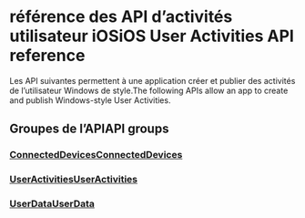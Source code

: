 # <a name="ios-user-activities-api-reference"></a><span data-ttu-id="b29db-101">référence des API d’activités utilisateur iOS</span><span class="sxs-lookup"><span data-stu-id="b29db-101">iOS User Activities API reference</span></span>

<span data-ttu-id="b29db-102">Les API suivantes permettent à une application créer et publier des activités de l’utilisateur Windows de style.</span><span class="sxs-lookup"><span data-stu-id="b29db-102">The following APIs allow an app to create and publish Windows-style User Activities.</span></span>

## <a name="api-groups"></a><span data-ttu-id="b29db-103">Groupes de l’API</span><span class="sxs-lookup"><span data-stu-id="b29db-103">API groups</span></span>

### <a name="connecteddevicesobjectivec-apiconnecteddevicesindexmd"></a>[<span data-ttu-id="b29db-104">ConnectedDevices</span><span class="sxs-lookup"><span data-stu-id="b29db-104">ConnectedDevices</span></span>](../objectivec-api/connecteddevices/index.md)
### <a name="useractivitiesobjectivec-apiuserdatauseractivitiesindexmd"></a>[<span data-ttu-id="b29db-105">UserActivities</span><span class="sxs-lookup"><span data-stu-id="b29db-105">UserActivities</span></span>](../objectivec-api/userdata.useractivities/index.md)
### <a name="userdataobjectivec-apiuserdataindexmd"></a>[<span data-ttu-id="b29db-106">UserData</span><span class="sxs-lookup"><span data-stu-id="b29db-106">UserData</span></span>](../objectivec-api/userdata/index.md)